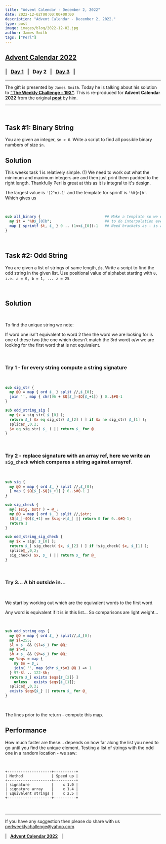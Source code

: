 ```yaml
---
title: "Advent Calendar - December 2, 2022"
date: 2022-12-02T00:00:00+00:00
description: "Advent Calendar - December 2, 2022."
type: post
image: images/blog/2022-12-02.jpg
author: James Smith
tags: ["Perl"]
---
```


## [**Advent Calendar 2022**](/blog/advent-calendar-2022)
### | &nbsp; [**Day 1**](/blog/advent-calendar-2022-12-01) &nbsp; | &nbsp; **Day 2** &nbsp; | &nbsp; [**Day 3**](/blog/advent-calendar-2022-12-03) &nbsp; |
***

The gift is presented by `James Smith`. Today he is talking about his solution to [**"The Weekly Challenge - 193"**](/blog/perl-weekly-challenge-193). This is re-produced for **Advent Calendar 2022** from the original [**post**](https://github.com/manwar/perlweeklychallenge-club/tree/master/challenge-193/james-smith#readme) by him.

***

<br>

## Task #1: Binary String

You are given an integer, `$n > 0`. Write a script to find all possible binary numbers of size `$n`.

## Solution

This weeks task 1 is relatively simple. (1) We need to work out what the minimum and maximum integers are and then just print them padded to the right length. Thankfully Perl is great at this as it is integral to it's design.

The largest value is `'(2^n)-1'` and the template for sprintf is `'%0{n}b'`. Which gives us

<br>

```perl
sub all_binary {                             ## Make a template so we don't have
  my $t = "%0$_[0]b";                        ## to do interpolation everytime
  map { sprintf $t, $_ } 0 .. (1<<$_[0])-1   ## Need brackets as - is actioned
}
```

<br>

## Task #2: Odd String

You are given a list of strings of same length, `@s`. Write a script to find the odd string in the given list. Use positional value of alphabet starting with `0, i.e. a = 0, b = 1, ... z = 25`.

<br>

## Solution

<br>

To find the unique string we note:

If word one isn't equivalent to word 2 then the word we are looking for is one of these two (the one which doesn't match the 3rd word) o/w we are looking for the first word that is not equivalent.

<br>

### Try 1 - for every string compute a string signature

<br>

```perl
sub sig_str {
  my @Q = map { ord $_ } split //,$_[0];
  join '', map { chr(96 + $Q[$_]-$Q[$_+1]) } 0..$#Q-1
}

sub odd_string_sig {
  my $x = sig_str( $_[0] );
  return $_[ $x eq sig_str( $_[2] ) ] if $x ne sig_str( $_[1] );
  splice@_,0,2;
  $x eq sig_str( $_ ) || return $_ for @_
}
```

<br>

### Try 2 - replace signature with an array ref, here we write an `sig_check` which compares a string against arrayref.

<br>

```perl
sub sig {
  my @Q = map { ord $_ } split //,$_[0];
  [ map { $Q[$_]-$Q[$_+1] } 0..$#Q-1 ]
}

sub sig_check {
  my( $sig, $str ) = @_;
  my @Q = map { ord $_ } split //,$str;
  $Q[$_]-$Q[$_+1] == $sig->[$_] || return 0 for 0..$#Q-1;
  return 1
}

sub odd_string_sig_check {
  my $x = sig( $_[0] );
  return $_[ sig_check( $x, $_[2] ) ] if !sig_check( $x, $_[1] );
  splice@_,0,2;
  sig_check( $x, $_ ) || return $_ for @_
}
```

<br>

### Try 3... A bit outside in...

<br>

We start by working out which are the equivalent words to the first word.

Any word is equivalent if it is in this list... So comparisons are light weight...

<br>

```perl
sub odd_string_eqs {
  my @Q = map { ord $_ } split//,$_[0];
  my $l=255;
  $l > $_ && ($l=$_) for @Q;
  my $h=0;
  $h < $_ && ($h=$_) for @Q;
  my %eqs = map {
    my $o = $_;
    join( '', map {chr $_+$o} @Q ) => 1
  } 97-$l .. 122-$h;
  return $_[ exists $eqs{$_[2]} ]
    unless   exists $eqs{$_[1]};
  splice@_,0,2;
  exists $eqs{$_} || return $_ for @_
}
```

<br>

The lines prior to the return - compute this map.

## Performance

How much faster are these... depends on how far along the list you need to go until you find the unique element. Testing a list of strings with the odd one in a random location - we saw:

<br>

    +--------------------+----------+
    | Method             | Speed up |
    +--------------------+----------+
    | signature          |    x 1.0 |
    | signature array    |    x 1.4 |
    | Equivalent strings |    x 2.5 |
    +--------------------+----------+

<br>

***

If you have any suggestion then please do share with us <perlweeklychallenge@yahoo.com>.

| &nbsp; [**Advent Calendar 2022**](/blog/advent-calendar-2022) &nbsp; |
